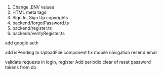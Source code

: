 <!-- WHEN NEW APP -->
<!-- TBC -->

1. Change .ENV values
2. HTML meta tags
3. Sign In, Sign Up copyrights
4. backend/forgotPassword.ts
5. backend/register.ts
6. backedn/verifyRegister.ts

<!-- TBD -->

<!-- FULLSTACK -->

add google auth

<!-- FRONTEND -->

add isPending to UploadFile component
fix mobile navigation
resend email

<!-- BACKEND -->

validate requests in login, register
Add periodic clear of reset password tokens from db
